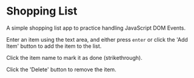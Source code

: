 # Shopping List

A simple shopping list app to practice handling JavaScript DOM Events.

Enter an item using the text area, and either press `enter` or click the 'Add Item' button to add the item to the list.

Click the item name to mark it as done (strikethrough).

Click the 'Delete' button to remove the item.